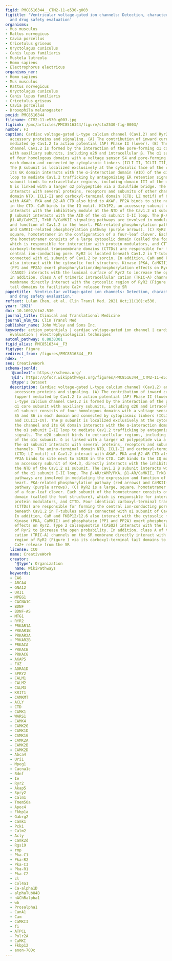 ```yaml
---
figid: PMC8516344__CTM2-11-e530-g003
figtitle: 'Ventricular voltage‐gated ion channels: Detection, characteristics, mechanisms,
  and drug safety evaluation'
organisms:
- Mus musculus
- Rattus norvegicus
- Cavia porcellus
- Cricetulus griseus
- Oryctolagus cuniculus
- Canis lupus familiaris
- Mustela lutreola
- Homo sapiens
- Electrophorus electricus
organisms_ner:
- Homo sapiens
- Mus musculus
- Rattus norvegicus
- Oryctolagus cuniculus
- Canis lupus familiaris
- Cricetulus griseus
- Cavia porcellus
- Drosophila melanogaster
pmcid: PMC8516344
filename: CTM2-11-e530-g003.jpg
figlink: /pmc/articles/PMC8516344/figure/ctm2530-fig-0003/
number: F3
caption: Cardiac voltage‐gated L‐type calcium channel (Cav1.2) and Ryr2 structure,
  accessory proteins and signaling. (A) The contribution of inward current ICaL (upper)
  mediated by Cav1.2 to action potential (AP) Phase II (lower). (B) The L‐type calcium
  channel Cav1.2 is formed by the interaction of the pore‐forming α1 core subunit
  with auxiliary subunits, including α2δ and intracellular β. The α1 subunit consists
  of four homologous domains with a voltage sensor S4 and pore‐forming S5 and S6 in
  each domain and connected by cytoplasmic linkers (ICLI‐II, ICLII‐III, and ICLIII‐IV).
  The β subunit is localized exclusively at the cytosolic face of the channel and
  its GK domain interacts with the α‐interaction domain (AID) of the α1 subunit I‐II
  loop to mediate Cav1.2 trafficking by antagonizing ER retention signals. The α2δ
  subunit binds to extracellular regions, including domain III of the α1c subunit.
  δ is linked with a larger α2 polypeptide via a disulfide bridge. The α1 subunit
  interacts with several proteins, receptors and subunits of other channels. The amino‐terminal
  domain NTD, ICLI‐II and carboxyl‐terminal domain (CTD; LZ motif) of Cav1.2 interact
  with AKAP. PKA and β2‐AR CTD also bind to AKAP. PP2A binds to site next to S1928
  in the CTD. CaM binds to the IQ motif. KChIP2, an accessory subunit of Kv4.3, directly
  interacts with the inhibitory module at the NTD of the Cav1.2 α1 subunit. The Cav1.2
  β subunit interacts with the AID of the α1 subunit I‐II loop. The β‐AR/cAMP/PKA,
  β1‐AR/CaMKII, TrkB R/CaMKII signaling pathways are involved in modulating the expression
  and function of Cav1.2 in the heart. PKA‐related phosphorylation pathway (red arrows)
  and CaMKII‐related phosphorylation pathway (purple arrows). (C) RyR2 is a large,
  square, homotetramer in the configuration of a four‐leaf clover. Each subunit of
  the homotetramer consists of a large cytosolic domain (called the foot structure),
  which is responsible for interaction with protein modulators, and CTTD. Four identical
  carboxyl‐terminal transmembrane domains (CTTDs) are responsible for forming the
  central ion‐conducting pore. RyR2 is located beneath Cav1.2 in T‐tubules and is
  connected with α1 subunit of Cav1.2 by sorcin. In addition, CaM and FKBP12/12.6
  also interact with the cytosolic foot structure. Kinase (PKA, CaMKII) and phosphatase
  (PP1 and PP2A) exert phosphorylation/dephosphorylation effects on Ryr2. Type 2 calsequestrin
  (CASQ2) interacts with the luminal surface of Ryr2 to increase the open probability.
  In addition, class A of trimeric intracellular cation (TRIC‐A) channels on the SR
  membrane directly interact with the cytosolic region of RyR2 (Figure ) via its carboxyl‐terminal
  tail domains to facilitate Ca2+ release from the SR
papertitle: 'Ventricular voltage‐gated ion channels: Detection, characteristics, mechanisms,
  and drug safety evaluation.'
reftext: Lulan Chen, et al. Clin Transl Med. 2021 Oct;11(10):e530.
year: '2021'
doi: 10.1002/ctm2.530
journal_title: Clinical and Translational Medicine
journal_nlm_ta: Clin Transl Med
publisher_name: John Wiley and Sons Inc.
keywords: action potentials | cardiac voltage‐gated ion channel | cardiovascular safety
  evaluation | electrophysiological techniques
automl_pathway: 0.8838301
figid_alias: PMC8516344__F3
figtype: Figure
redirect_from: /figures/PMC8516344__F3
ndex: ''
seo: CreativeWork
schema-jsonld:
  '@context': https://schema.org/
  '@id': https://pfocr.wikipathways.org/figures/PMC8516344__CTM2-11-e530-g003.html
  '@type': Dataset
  description: Cardiac voltage‐gated L‐type calcium channel (Cav1.2) and Ryr2 structure,
    accessory proteins and signaling. (A) The contribution of inward current ICaL
    (upper) mediated by Cav1.2 to action potential (AP) Phase II (lower). (B) The
    L‐type calcium channel Cav1.2 is formed by the interaction of the pore‐forming
    α1 core subunit with auxiliary subunits, including α2δ and intracellular β. The
    α1 subunit consists of four homologous domains with a voltage sensor S4 and pore‐forming
    S5 and S6 in each domain and connected by cytoplasmic linkers (ICLI‐II, ICLII‐III,
    and ICLIII‐IV). The β subunit is localized exclusively at the cytosolic face of
    the channel and its GK domain interacts with the α‐interaction domain (AID) of
    the α1 subunit I‐II loop to mediate Cav1.2 trafficking by antagonizing ER retention
    signals. The α2δ subunit binds to extracellular regions, including domain III
    of the α1c subunit. δ is linked with a larger α2 polypeptide via a disulfide bridge.
    The α1 subunit interacts with several proteins, receptors and subunits of other
    channels. The amino‐terminal domain NTD, ICLI‐II and carboxyl‐terminal domain
    (CTD; LZ motif) of Cav1.2 interact with AKAP. PKA and β2‐AR CTD also bind to AKAP.
    PP2A binds to site next to S1928 in the CTD. CaM binds to the IQ motif. KChIP2,
    an accessory subunit of Kv4.3, directly interacts with the inhibitory module at
    the NTD of the Cav1.2 α1 subunit. The Cav1.2 β subunit interacts with the AID
    of the α1 subunit I‐II loop. The β‐AR/cAMP/PKA, β1‐AR/CaMKII, TrkB R/CaMKII signaling
    pathways are involved in modulating the expression and function of Cav1.2 in the
    heart. PKA‐related phosphorylation pathway (red arrows) and CaMKII‐related phosphorylation
    pathway (purple arrows). (C) RyR2 is a large, square, homotetramer in the configuration
    of a four‐leaf clover. Each subunit of the homotetramer consists of a large cytosolic
    domain (called the foot structure), which is responsible for interaction with
    protein modulators, and CTTD. Four identical carboxyl‐terminal transmembrane domains
    (CTTDs) are responsible for forming the central ion‐conducting pore. RyR2 is located
    beneath Cav1.2 in T‐tubules and is connected with α1 subunit of Cav1.2 by sorcin.
    In addition, CaM and FKBP12/12.6 also interact with the cytosolic foot structure.
    Kinase (PKA, CaMKII) and phosphatase (PP1 and PP2A) exert phosphorylation/dephosphorylation
    effects on Ryr2. Type 2 calsequestrin (CASQ2) interacts with the luminal surface
    of Ryr2 to increase the open probability. In addition, class A of trimeric intracellular
    cation (TRIC‐A) channels on the SR membrane directly interact with the cytosolic
    region of RyR2 (Figure ) via its carboxyl‐terminal tail domains to facilitate
    Ca2+ release from the SR
  license: CC0
  name: CreativeWork
  creator:
    '@type': Organization
    name: WikiPathways
  keywords:
  - CA6
  - ABCA4
  - GNA12
  - URI1
  - MPEG1
  - CACNA1C
  - BDNF
  - BDNF-AS
  - MTG1
  - RYR2
  - PRKAR1A
  - PRKAR1B
  - PRKAR2A
  - PRKAR2B
  - PRKACA
  - PRKACB
  - PRKACG
  - AKAP5
  - FUZ
  - ADRA1D
  - SPRY2
  - CALM1
  - CALM2
  - CALM3
  - KRIT1
  - CAMKMT
  - ACLY
  - CTD
  - CAMK1
  - WARS1
  - CAMK4
  - CAMK2G
  - CAMK1D
  - CAMK1G
  - CAMK2A
  - CAMK2B
  - CAMK2D
  - Abca4
  - Uri1
  - Mpeg1
  - Cacna1c
  - Bdnf
  - Ie
  - Ryr2
  - Akap5
  - Spry2
  - Calm1
  - Tmem50a
  - Apoc4
  - Fkbp1a
  - Gabrg2
  - Camk1
  - Pck1
  - Calm2
  - Acly
  - Camk2d
  - Rgs19
  - rmp
  - Pka-C1
  - Pka-R2
  - Pka-C3
  - Pka-R1
  - Pka-C2
  - cl
  - Col4a1
  - Ca-alpha1D
  - alphaTub84B
  - nAChRalpha1
  - wb
  - Prosalpha1
  - CanA1
  - Cam
  - CaMKII
  - fi
  - ATPCL
  - Polr2A
  - CaMKI
  - Fkbp12
  - anon-70Dc
---
```

